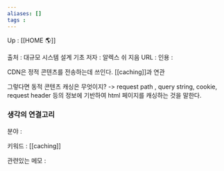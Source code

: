 ```yaml
---
aliases: []
tags : 
---
```

Up : [[HOME 🌎]]

출처 : 대규모 시스템 설계 기초 
저자 : 알렉스 쉬 지음
URL : 
인용 : 

CDN은 정적 콘텐츠를 전송하는데 쓰인다. [[caching]]과 연관


그렇다면 동적 콘텐츠 캐싱은 무엇이지? 
-> request path , query string, cookie, request header 등의 정보에 기반하여 html 페이지를 캐싱하는 것을 말한다. 



### 생각의 연결고리
분야 :

키워드 : [[caching]]

관련있는 메모 :
